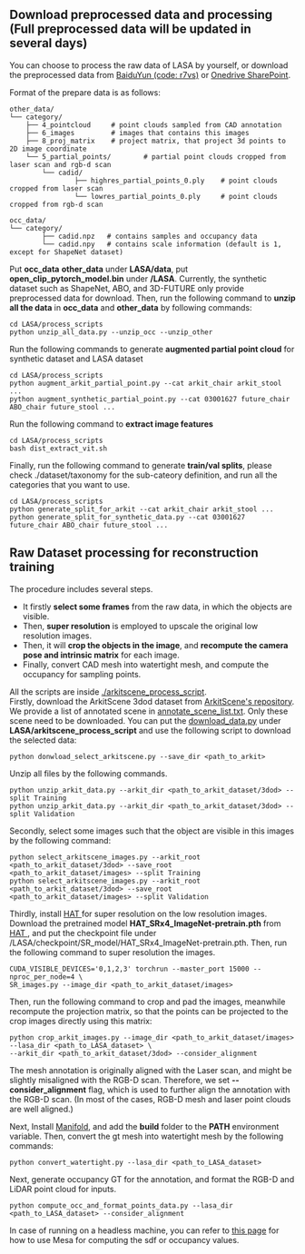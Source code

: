 ## Download preprocessed data and processing (Full preprocessed data will be updated in several days)
You can choose to process the raw data of LASA by yourself, or download the preprocessed data from <a href="https://pan.baidu.com/s/1X6k82UNG-1hV_FIthnlwcQ?pwd=r7vs">
BaiduYun (code: r7vs)<a/> or <a href="https://cuhko365.sharepoint.com/:f:/s/CUHKSZ_SSE_GAP-Lab2/EmMw149zXuhNuWzJMVxvF7kBfUEKUkKpYO6apJNw0HSKqA?e=hEMRUh">Onedrive SharePoint<a/>. 

Format of the prepare data is as follows:
```
other_data/
└── category/
    ├── 4_pointcloud     # point clouds sampled from CAD annotation
    ├── 6_images         # images that contains this images
    ├── 8_proj_matrix    # project matrix, that project 3d points to 2D image coordinate
    └── 5_partial_points/        # partial point clouds cropped from laser scan and rgb-d scan
        └── cadid/
                ├── highres_partial_points_0.ply    # point clouds cropped from laser scan
                └── lowres_partial_points_0.ply    	# point clouds cropped from rgb-d scan
 
occ_data/
└── category/
        ├── cadid.npz   # contains samples and occupancy data 
        └── cadid.npy   # contains scale information (default is 1, except for ShapeNet dataset)
```
Put **occ_data** **other_data** under **LASA/data**, put **open_clip_pytorch_model.bin** under **/LASA**. 
Currently, the synthetic dataset such as ShapeNet, ABO, and 3D-FUTURE only provide preprocessed data for download. 
Then, run the following command to **unzip all the data** in **occ_data** and **other_data** by following commands:
```angular2html
cd LASA/process_scripts
python unzip_all_data.py --unzip_occ --unzip_other
```
Run the following commands to generate **augmented partial point cloud** for synthetic dataset and LASA dataset
```angular2html
cd LASA/process_scripts
python augment_arkit_partial_point.py --cat arkit_chair arkit_stool ...
python augment_synthetic_partial_point.py --cat 03001627 future_chair ABO_chair future_stool ...
```
Run the following command to **extract image features**
```angular2html
cd LASA/process_scripts
bash dist_extract_vit.sh
```
Finally, run the following command to generate **train/val splits**, please check ./dataset/taxonomy for the sub-cateory definition, and 
run all the categories that you want to use.
```angular2html
cd LASA/process_scripts
python generate_split_for_arkit --cat arkit_chair arkit_stool ...
python generate_split_for_synthetic_data.py --cat 03001627 future_chair ABO_chair future_stool ...
```

## Raw Dataset processing for reconstruction training
The procedure includes several steps. 
- It firstly **select some frames** from the raw data, in which the
objects are visible. 
- Then, **super resolution** is employed to upscale the original low resolution images.
- Then, it will **crop the objects in the image**, and **recompute the camera pose and 
intrinsic matrix** for each image. 
- Finally, convert CAD mesh into watertight mesh, and compute the occupancy for sampling points.

All the scripts are inside <a href=https://github.com/GAP-LAB-CUHK-SZ/LASA/blob/main/arkitscene_process_script>./arkitscene_process_script</a>.
<br>
Firstly, download the ArkitScene 3dod dataset from <a href="https://github.com/apple/ARKitScenes">ArkitScene's repository</a>. We provide a list of annotated scene in
<a href=https://github.com/GAP-LAB-CUHK-SZ/LASA/arkitscene_process_script/annotate_scene_list.txt>annotate_scene_list.txt</a>. Only these scene need to be downloaded.
You can put the <a href="https://github.com/apple/ARKitScenes/blob/main/download_data.py">download_data.py</a> under **LASA/arkitscene_process_script** and use the following script to download the selected data:
```angular2html
python donwload_select_arkitscene.py --save_dir <path_to_arkit>
```

Unzip all files by the following commands.
```angular2html
python unzip_arkit_data.py --arkit_dir <path_to_arkit_dataset/3dod> --split Training
python unzip_arkit_data.py --arkit_dir <path_to_arkit_dataset/3dod> --split Validation
```
Secondly, select some images such that the object are visible in this images by the following command:
```angular2html
python select_arkitscene_images.py --arkit_root <path_to_arkit_dataset/3dod> --save_root <path_to_arkit_dataset/images> --split Training
python select_arkitscene_images.py --arkit_root <path_to_arkit_dataset/3dod> --save_root <path_to_arkit_dataset/images> --split Validation
```
Thirdly, install <a href="https://github.com/XPixelGroup/HAT"> HAT <a/> for super resolution on the low resolution images.
Download the pretrained model **HAT_SRx4_ImageNet-pretrain.pth** from <a href="https://github.com/XPixelGroup/HAT"> HAT <a/>, 
and put the checkpoint file under /LASA/checkpoint/SR_model/HAT_SRx4_ImageNet-pretrain.pth. 
Then, run the following command to super resolution the images.
```angular2html
CUDA_VISIBLE_DEVICES='0,1,2,3' torchrun --master_port 15000 --nproc_per_node=4 \
SR_images.py --image_dir <path_to_arkit_dataset/images>
```
Then, run the following command to crop and pad the images, meanwhile recompute the projection matrix, so
that the points can be projected to the crop images directly using this matrix:
```angular2html
python crop_arkit_images.py --image_dir <path_to_arkit_dataset/images> --lasa_dir <path_to_LASA_dataset> \
--arkit_dir <path_to_arkit_dataset/3dod> --consider_alignment
```
The mesh annotation is originally aligned with the Laser scan, and might be slightly misaligned with the RGB-D scan.
Therefore, we set **--consider_alignment** flag, which is used to further align the annotation with the RGB-D scan. 
(In most of the cases, RGB-D mesh and laser point clouds are well aligned.)

Next, Install <a href="https://github.com/hjwdzh/Manifold">Manifold</a>, and add the **build** folder to
the **PATH** environment variable. Then, convert the gt mesh into watertight mesh by the following commands:
```angular2html
python convert_watertight.py --lasa_dir <path_to_LASA_dataset>
```


Next, generate occupancy GT for the annotation, and format the RGB-D and LiDAR point cloud for inputs.
```angular2html
python compute_occ_and_format_points_data.py --lasa_dir <path_to_LASA_dataset> --consider_alignment
```
In case of running on a headless machine, you can refer to 
<a href="https://pyrender.readthedocs.io/en/latest/install/index.html?highlight=ssh#getting-pyrender-working-with-osmesa">this page</a> for
how to use Mesa for computing the sdf or occupancy values.